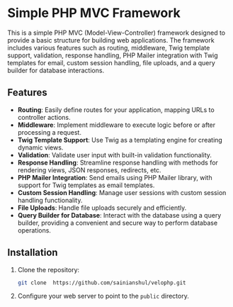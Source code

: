 # Simple PHP MVC Framework

This is a simple PHP MVC (Model-View-Controller) framework designed to provide a basic structure for building web applications. The framework includes various features such as routing, middleware, Twig template support, validation, response handling, PHP Mailer integration with Twig templates for email, custom session handling, file uploads, and a query builder for database interactions.

## Features

- **Routing**: Easily define routes for your application, mapping URLs to controller actions.
- **Middleware**: Implement middleware to execute logic before or after processing a request.
- **Twig Template Support**: Use Twig as a templating engine for creating dynamic views.
- **Validation**: Validate user input with built-in validation functionality.
- **Response Handling**: Streamline response handling with methods for rendering views, JSON responses, redirects, etc.
- **PHP Mailer Integration**: Send emails using PHP Mailer library, with support for Twig templates as email templates.
- **Custom Session Handling**: Manage user sessions with custom session handling functionality.
- **File Uploads**: Handle file uploads securely and efficiently.
- **Query Builder for Database**: Interact with the database using a query builder, providing a convenient and secure way to perform database operations.

## Installation

1. Clone the repository:
    ```bash
    git clone  https://github.com/sainianshul/velophp.git
    ```

2. Configure your web server to point to the `public` directory.

